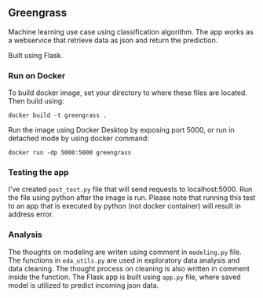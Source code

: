 ## Greengrass
Machine learning use case using classification algorithm. 
The app works as a webservice that retrieve data as json and return the prediction.

Built using Flask.

### Run on Docker
To build docker image, set your directory to where these files are located. Then build using:

```docker build -t greengrass .```

Run the image using Docker Desktop by exposing port 5000, or run in detached mode by using docker command:

```docker run -dp 5000:5000 greengrass```

### Testing the app
I've created `post_test.py` file that will send requests to localhost:5000. Run the file using python after the image is run.
Please note that running this test to an app that is executed by python (not docker container) will result in address error.

### Analysis
The thoughts on modeling are writen using comment in `modeling.py` file.
The functions in `eda_utils.py` are used in exploratory data analysis and data cleaning. The thought process on cleaning is also written in comment inside the function.
The Flask app is built using `app.py` file, where saved model is utilized to predict incoming json data.
